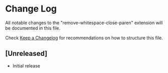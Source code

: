 # Change Log

All notable changes to the "remove-whitespace-close-paren" extension will be documented in this file.

Check [Keep a Changelog](http://keepachangelog.com/) for recommendations on how to structure this file.

## [Unreleased]

- Initial release